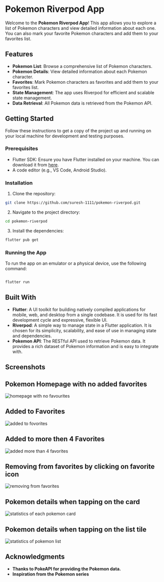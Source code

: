 
# Pokemon Riverpod App

Welcome to the **Pokemon Riverpod App**! This app allows you to explore a list of Pokemon characters and view detailed information about each one. You can also mark your favorite Pokemon characters and add them to your favorites list.

## Features

- **Pokemon List**: Browse a comprehensive list of Pokemon characters.
- **Pokemon Details**: View detailed information about each Pokemon character.
- **Favorites**: Mark Pokemon characters as favorites and add them to your favorites list.
- **State Management**: The app uses Riverpod for efficient and scalable state management.
- **Data Retrieval**: All Pokemon data is retrieved from the Pokemon API.

## Getting Started

Follow these instructions to get a copy of the project up and running on your local machine for development and testing purposes.

### Prerequisites

- Flutter SDK: Ensure you have Flutter installed on your machine. You can download it from [here](https://flutter.dev/docs/get-started/install).
- A code editor (e.g., VS Code, Android Studio).

### Installation

1. Clone the repository:

```bash
git clone https://github.com/suresh-1111/pokemon-riverpod.git

```

2. Navigate to the project directory:

```bash
cd pokemon-riverpod
```

3. Install the dependencies:

```bash
flutter pub get
```

### Running the App

To run the app on an emulator or a physical device, use the following command:

```bash

flutter run
```
## Built With

- **Flutter**: A UI toolkit for building natively compiled applications for mobile, web, and desktop from a single codebase. It is used for its fast development cycle and expressive, flexible UI.
- **Riverpod**: A simple way to manage state in a Flutter application. It is chosen for its simplicity, scalability, and ease of use in managing state and dependencies.
- **Pokemon API**: The RESTful API used to retrieve Pokemon data. It provides a rich dataset of Pokemon information and is easy to integrate with.

## Screenshots



## Pokemon Homepage with no added favorites 


![homepage with no favourites](https://github.com/suresh-1111/pokemon-riverpod/assets/120545788/755e6219-f0b6-431b-bfa4-d1dd3f93fae9)



## Added to Favorites 


![added to fovorites ](https://github.com/suresh-1111/pokemon-riverpod/assets/120545788/382016dc-397d-4f6f-bfd4-6bad8428ce80)




## Added to more then 4 Favorites 


![added more than 4 favorites](https://github.com/suresh-1111/pokemon-riverpod/assets/120545788/5a0e0b29-5409-458e-bce4-29a1c9a57730)




## Removing from favorites by clicking on favorite icon



![removing from favorites](https://github.com/suresh-1111/pokemon-riverpod/assets/120545788/82f05f7e-6147-4d66-8fa8-3ccbc228af16)





## Pokemon details when tapping on the card 


![statistics of each pokemon card](https://github.com/suresh-1111/pokemon-riverpod/assets/120545788/a93c49d1-12d9-4650-8a3c-78e4118701a9)





## Pokemon details when tapping on the list tile


![statistics of pokemon list](https://github.com/suresh-1111/pokemon-riverpod/assets/120545788/28d25998-9ae2-4f30-8a9c-1c2d8a869afc)



## Acknowledgments
- **Thanks to PokeAPI for providing the Pokemon data.**
- **Inspiration from the Pokemon series**




